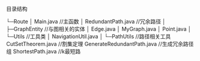 目录结构

└─Route
    │  Main.java  //主函数
    │  RedundantPath.java  //冗余路径
    │
    ├─GraphEntity  //与图相关的实体
    │      Edge.java
    │      MyGraph.java
    │      Point.java
    │
    └─Utils  //工具类
        │  NavigationUtil.java
        │
        └─PathUtils  //路径相关工具
                CutSetTheorem.java  //割集定理
                GenerateRedundantPath.java  //生成冗余路径组
                ShortestPath.java  //k最短路